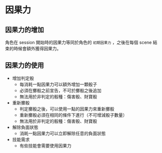 # 因果力

## 因果力的增加

角色在 session 開始時的因果力等同於角色的 `初期因果力` ，之後在每個 scene 結束的時候會額外獲得因果力。

## 因果力的使用

- 增加判定骰
  - 每消耗一點因果力可以額外增加一顆骰子
  - 必須在擲骰之前宣告，不可於擲骰之後追加
  - 無法用於非判定的骰種：傷害骰、財寶骰
- 重新擲骰
  - 判定擲骰之後，可以使用一點的因果力來重新擲骰
  - 重新擲骰必須在相同的條件下進行（不可增減骰子數量）
  - 無法用於非判定的骰種：傷害骰、財寶骰
- 解除負面狀態
  - 消耗一點因果力可以立即解除任意的負面狀態
- 技能需求
  - 有些技能會需要使用因果力

